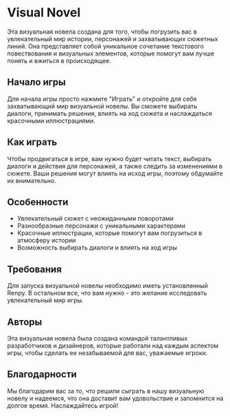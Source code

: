 # Visual Novel

Эта визуальная новела создана для того, чтобы погрузить вас в увлекательный мир истории, персонажей и захватывающих сюжетных линий. Она представляет собой уникальное сочетание текстового повествования и визуальных элементов, которые помогут вам лучше понять и вжиться в происходящее.

## Начало игры

Для начала игры просто нажмите "Играть" и откройте для себя захватывающий мир визуальной новелы. Вы сможете выбирать диалоги, принимать решения, влиять на ход сюжета и наслаждаться красочными иллюстрациями.

## Как играть

Чтобы продвигаться в игре, вам нужно будет читать текст, выбирать диалоги и действия для персонажей, а также следить за изменениями в сюжете. Ваши решения могут влиять на исход игры, поэтому обдумайте их внимательно.

## Особенности

- Увлекательный сюжет с неожиданными поворотами
- Разнообразные персонажи с уникальными характерами
- Красочные иллюстрации, которые помогут вам погрузиться в атмосферу истории
- Возможность выбирать диалоги и влиять на ход игры

## Требования

Для запуска визуальной новелы необходимо иметь установленный Renpy. В остальном все, что вам нужно - это желание исследовать увлекательный мир игры.

## Авторы

Эта визуальная новела была создана командой талантливых разработчиков и дизайнеров, которые работали над каждым аспектом игры, чтобы сделать ее незабываемой для вас, уважаемые игроки.

## Благодарности

Мы благодарим вас за то, что решили сыграть в нашу визуальную новелу и надеемся, что она доставит вам удовольствие и запомнится на долгое время. Наслаждайтесь игрой!
